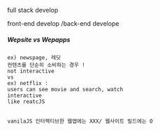 full stack develop

front-end develop
/back-end develope

##### Wepsite vs Wepapps

```
ex) newspage, 레딧 
컨텐츠를 단순히 소비하는 경우 !
not interactive
vs
ex) netflix : 
users can see movie and search, watch
interactive
like reatcJS


vanilaJS 인터랙티브한 웹앱에는 XXX/ 웹사이트 빌드에는 O